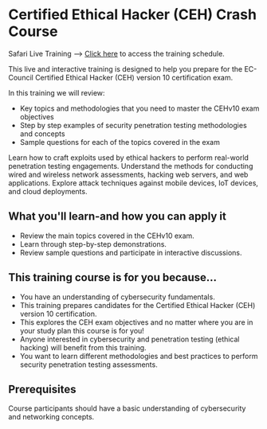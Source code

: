 # Certified Ethical Hacker (CEH) Crash Course
Safari Live Training --> [Click here](http://theartofhacking.org/training/) to access the training schedule.

This live and interactive training is designed to help you prepare for the EC-Council Certified Ethical Hacker (CEH) version 10 certification exam.

In this training we will review:

- Key topics and methodologies that you need to master the CEHv10 exam objectives
- Step by step examples of security penetration testing methodologies and concepts
- Sample questions for each of the topics covered in the exam

Learn how to craft exploits used by ethical hackers to perform real-world penetration testing engagements. Understand the methods for conducting wired and wireless network assessments, hacking web servers, and web applications. Explore attack techniques against mobile devices, IoT devices, and cloud deployments.

## What you'll learn-and how you can apply it
- Review the main topics covered in the CEHv10 exam.
- Learn through step-by-step demonstrations.
- Review sample questions and participate in interactive discussions.

## This training course is for you because...
- You have an understanding of cybersecurity fundamentals.
- This training prepares candidates for the Certified Ethical Hacker (CEH) version 10 certification.
- This explores the CEH exam objectives and no matter where you are in your study plan this course is for you!
- Anyone interested in cybersecurity and penetration testing (ethical hacking) will benefit from this training.
- You want to learn different methodologies and best practices to perform security penetration testing assessments.

## Prerequisites
Course participants should have a basic understanding of cybersecurity and networking concepts.


